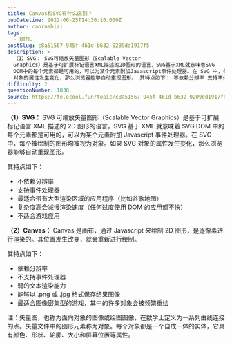 ```yaml
---
title: Canvas和SVG有什么区别？
pubDatetime: 2022-06-25T14:36:16.000Z
author: caorushizi
tags:
  - HTML
postSlug: c8a51567-945f-461d-b632-0209dd1917f5
description: >-
  （1）SVG： SVG可缩放矢量图形（Scalable Vector
  Graphics）是基于可扩展标记语言XML描述的2D图形的语言，SVG基于XML就意味着SVG
  DOM中的每个元素都是可用的，可以为某个元素附加Javascript事件处理器。在 SVG 中，每个被绘制的图形均被视为对象。如果 SVG
  对象的属性发生变化，那么浏览器能够自动重现图形。 其特点如下： 不依赖分辨率 支持事件处理器
difficulty: 2
questionNumber: 1838
source: https://fe.ecool.fun/topic/c8a51567-945f-461d-b632-0209dd1917f5
---
```


**（1）SVG：**
SVG 可缩放矢量图形（Scalable Vector Graphics）是基于可扩展标记语言 XML 描述的 2D 图形的语言，SVG 基于 XML 就意味着 SVG DOM 中的每个元素都是可用的，可以为某个元素附加 Javascript 事件处理器。在 SVG 中，每个被绘制的图形均被视为对象。如果 SVG 对象的属性发生变化，那么浏览器能够自动重现图形。

其特点如下：

- 不依赖分辨率
- 支持事件处理器
- 最适合带有大型渲染区域的应用程序（比如谷歌地图）
- 复杂度高会减慢渲染速度（任何过度使用 DOM 的应用都不快）
- 不适合游戏应用

**（2）Canvas：**
Canvas 是画布，通过 Javascript 来绘制 2D 图形，是逐像素进行渲染的。其位置发生改变，就会重新进行绘制。

其特点如下：

- 依赖分辨率
- 不支持事件处理器
- 弱的文本渲染能力
- 能够以 .png 或 .jpg 格式保存结果图像
- 最适合图像密集型的游戏，其中的许多对象会被频繁重绘

注：矢量图，也称为面向对象的图像或绘图图像，在数学上定义为一系列由线连接的点。矢量文件中的图形元素称为对象。每个对象都是一个自成一体的实体，它具有颜色、形状、轮廓、大小和屏幕位置等属性。

